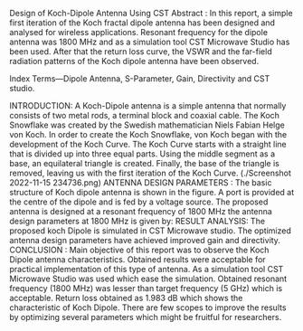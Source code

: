 Design of Koch-Dipole Antenna Using CST
Abstract :
In  this  report,  a  simple  first iteration of the Koch fractal dipole  antenna  has  been designed  and  analysed  for  wireless  applications.  Resonant frequency  for  the  dipole  antenna  was  1800 MHz  and  as  a simulation  tool  CST  Microwave  Studio   has  been used. After that the return loss curve, the VSWR and the far-field radiation patterns  of the  Koch dipole  antenna have been observed. 

Index Terms—Dipole Antenna, S-Parameter, Gain, Directivity and CST studio.

INTRODUCTION:
A Koch-Dipole antenna is a simple antenna that normally consists of two metal rods, a terminal block and coaxial cable. The Koch Snowflake was created by the Swedish mathematician Niels Fabian Helge von Koch. In order to create the Koch Snowflake, von Koch began with the development of the Koch Curve. The Koch Curve starts with a straight line that is divided up into three equal parts. Using the middle segment as a base, an equilateral triangle is created. Finally, the base of the triangle is removed, leaving us with the first iteration of the Koch Curve.
(./Screenshot 2022-11-15 234736.png)
ANTENNA DESIGN PARAMETERS :
The basic structure of Koch dipole antenna is shown in the figure. A port is provided at the centre of the dipole and is fed by a voltage source. The proposed antenna is designed at a resonant frequency of 1800 MHz the antenna design parameters at 1800 MHz is given by:
RESULT ANALYSIS:
The proposed koch Dipole is simulated in CST Microwave studio. The optimized antenna design parameters have achieved improved gain and directivity.
CONCLUSION :
     Main  objective  of  this  report  was  to  observe  the  Koch Dipole antenna characteristics. Obtained results were acceptable for practical implementation of  this  type of  antenna.  As  a  simulation  tool  CST Microwave  Studio  was  used  which  ease  the  simulation. 
     Obtained  resonant  frequency  (1800 MHz)  was  lesser  than target  frequency  (5  GHz)  which  is  acceptable.  Return  loss obtained  as  1.983 dB  which shows  the  characteristic  of Koch Dipole. There are  few scopes to improve  the results by optimizing  several  parameters  which  might  be  fruitful  for researchers. 

